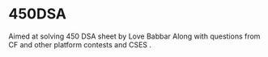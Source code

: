 # 450DSA
Aimed at solving 450 DSA sheet by Love Babbar
Along with questions from CF and other platform contests and CSES
. 
